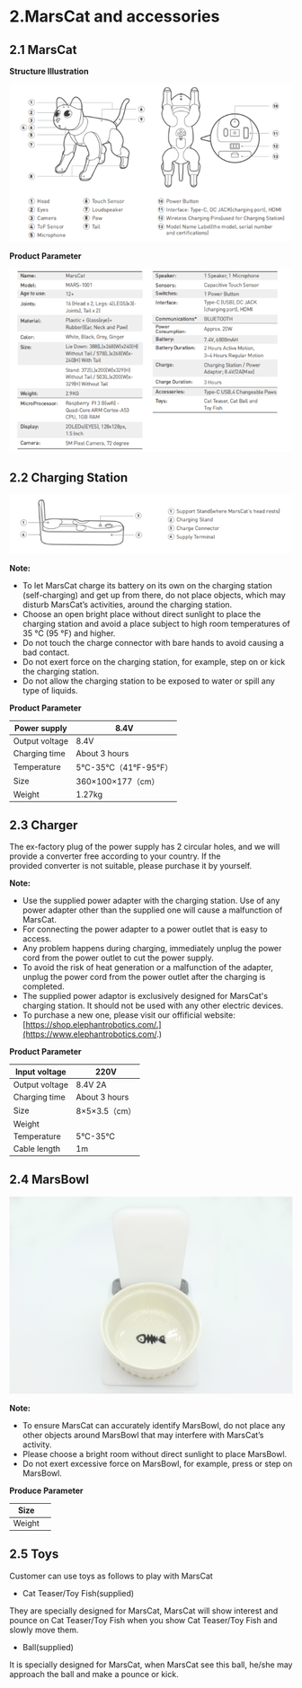 # 2.MarsCat and accessories

## 2.1 MarsCat

**Structure Illustration**

![](..\image\MarsCat_demo\1619491081944.png)

**Product Parameter**

![](..\image\MarsCat_demo\1619491122020.png)

## 2.2 Charging Station

![](..\image\MarsCat_demo\1619491140418.png)

**Note:**

- To let MarsCat charge its battery on its own on the charging station (self-charging) and get up from there, do not place objects, which may disturb MarsCat’s activities, around the charging station.
- Choose an open bright place without direct sunlight to place the charging station and avoid a place subject to high room temperatures of 35 °C (95 °F) and higher.
- Do not touch the charge connector with bare hands to avoid causing a bad contact.
- Do not exert force on the charging station, for example, step on or kick the charging station.
- Do not allow the charging station to be exposed to water or spill any type of liquids.

**Product Parameter**


| Power supply   | 8.4V                      |
| ---------------- | --------------------------- |
| Output voltage | 8.4V                      |
| Charging time  | About 3 hours             |
| Temperature    | 5°C-35°C（41°F-95°F） |
| Size           | 360×100×177（cm）       |
| Weight         | 1.27kg                    |

## 2.3 Charger

The ex-factory plug of the power supply has 2 circular holes, and we will provide a converter free according to your country. If the provided converter is not suitable, please purchase it by yourself.

**Note:**

- Use the supplied power adapter with the charging station. Use of any power adapter other than the supplied one will cause a malfunction of MarsCat.
- For connecting the power adapter to a power outlet that is easy to access.
- Any problem happens during charging, immediately unplug the power cord from the power outlet to cut the power supply.
- To avoid the risk of heat generation or a malfunction of the adapter, unplug the power cord from the power outlet after the charging is completed.
- The supplied power adaptor is exclusively designed for MarsCat's charging station. It should not be used with any other electric devices.
- To purchase a new one, please visit our offificial website: [https://shop.elephantrobotics.com/.](https://www.elephantrobotics.com/.)

**Product Parameter**


| Input voltage  | 220V            |
| ---------------- | ----------------- |
| Output voltage | 8.4V 2A         |
| Charging time  | About 3 hours   |
| Size           | 8×5×3.5（cm） |
| Weight         |                 |
| Temperature    | 5℃-35℃        |
| Cable length   | 1m              |

## 2.4 MarsBowl

![](image/2-MarsCat-and-accessories/1619779097532.png)

**Note:**

- To ensure MarsCat can accurately identify MarsBowl, do not place any other objects around MarsBowl that may interfere with MarsCat’s activity.
- Please choose a bright room without direct sunlight to place MarsBowl.
- Do not exert excessive force on MarsBowl, for example, press or step on MarsBowl.

**Produce Parameter**


| Size   |   |
| -------- | --- |
| Weight |   |

## 2.5 Toys

Customer can use toys as follows to play with MarsCat

- Cat Teaser/Toy Fish(supplied)

They are specially designed for MarsCat, MarsCat will show interest and pounce on Cat Teaser/Toy Fish when you show Cat Teaser/Toy Fish and slowly move them.


- Ball(supplied)

It is specially designed for MarsCat, when MarsCat see this ball, he/she may approach the ball and make a pounce or kick.
